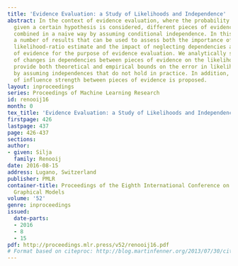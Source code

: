```yaml
---
title: 'Evidence Evaluation: a Study of Likelihoods and Independence'
abstract: In the context of evidence evaluation, where the probability of evidence
  given a certain hypothesis is considered, different pieces of evidence are often
  combined in a naive way by assuming conditional independence. In this paper we present
  a number of results that can be used to assess both the importance of a reliable
  likelihood-ratio estimate and the impact of neglecting dependencies among pieces
  of evidence for the purpose of evidence evaluation. We analytically study the effect
  of changes in dependencies between pieces of evidence on the likelihood ratio, and
  provide both theoretical and empirical bounds on the error in likelihood occasioned
  by assuming independences that do not hold in practice. In addition, a simple measure
  of influence strength between pieces of evidence is proposed.
layout: inproceedings
series: Proceedings of Machine Learning Research
id: renooij16
month: 0
tex_title: 'Evidence Evaluation: a Study of Likelihoods and Independence'
firstpage: 426
lastpage: 437
page: 426-437
sections: 
author:
- given: Silja
  family: Renooij
date: 2016-08-15
address: Lugano, Switzerland
publisher: PMLR
container-title: Proceedings of the Eighth International Conference on Probabilistic
  Graphical Models
volume: '52'
genre: inproceedings
issued:
  date-parts:
  - 2016
  - 8
  - 15
pdf: http://proceedings.mlr.press/v52/renooij16.pdf
# Format based on citeproc: http://blog.martinfenner.org/2013/07/30/citeproc-yaml-for-bibliographies/
---
```

